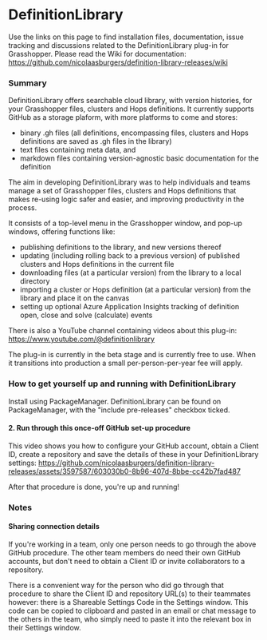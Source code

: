 # DefinitionLibrary
Use the links on this page to find installation files, documentation, issue tracking and discussions related to the DefinitionLibrary plug-in for Grasshopper.  Please read the Wiki for documentation: https://github.com/nicolaasburgers/definition-library-releases/wiki 

### Summary
DefinitionLibrary offers searchable cloud library, with version histories, for your Grasshopper files, clusters and Hops definitions. It currently supports GitHub as a storage plaform, with more platforms to come and stores:
- binary .gh files (all definitions, encompassing files, clusters and Hops definitions are saved as .gh files in the library)
- text files containing meta data, and 
- markdown files containing version-agnostic basic documentation for the definition

The aim in developing DefinitionLibrary was to help individuals and teams manage a set of Grasshopper files, clusters and Hops definitions that makes re-using logic safer and easier, and improving productivity in the process.

It consists of a top-level menu in the Grasshopper window, and pop-up windows, offering functions like:
- publishing definitions to the library, and new versions thereof
- updating (including rolling back to a previous version) of published clusters and Hops definitions in the current file
- downloading files (at a particular version) from the library to a local directory
- importing a cluster or Hops definition (at a particular version) from the library and place it on the canvas
- setting up optional Azure Application Insights tracking of definition open, close and solve (calculate) events

There is also a YouTube channel containing videos about this plug-in: https://www.youtube.com/@definitionlibrary

The plug-in is currently in the beta stage and is currently free to use.  When it transitions into production a small per-person-per-year fee will apply.

### How to get yourself up and running with DefinitionLibrary
Install using PackageManager.  DefinitionLibrary can be found on PackageManager, with the "include pre-releases" checkbox ticked.

#### 2. Run through this once-off GitHub set-up procedure
This video shows you how to configure your GitHub account, obtain a Client ID, create a repository and save the details of these in your DefinitionLibrary settings:
https://github.com/nicolaasburgers/definition-library-releases/assets/3597587/603030b0-8b96-407d-8bbe-cc42b7fad487

After that procedure is done, you're up and running!

### Notes
#### Sharing connection details
If you're working in a team, only one person needs to go through the above GitHub procedure.  The other team members do need their own GitHub accounts, but don't need to obtain a Client ID or invite collaborators to a repository.  

There is a convenient way for the person who did go through that procedure to share the Client ID and repository URL(s) to their teammates however: there is a Shareable Settings Code in the Settings window.  This code can be copied to clipboard and pasted in an email or chat message to the others in the team, who simply need to paste it into the relevant box in their Settings window.


